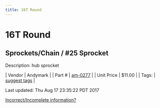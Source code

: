 ```yaml
---
title: 16T Round
---
```


# 16T Round
## Sprockets/Chain / #25 Sprocket
Description: 	hub sprocket 

| Vendor | Andymark | 
| Part # | [am-0277](http://www.andymark.com/Sprocket-p/am-0277.htm) | 
| Unit Price | $11.00 | 
| Tags: | [suggest tags](https://docs.google.com/forms/d/e/1FAIpQLSeWyY8v3RgOty-MyWmh9U0iivNYN_molChYyS-0U-o-kOAv_g/viewform) | 

Last updated: Thu Aug 17 23:35:22 PDT 2017

 [Incorrect/Incomplete information?](https://docs.google.com/forms/d/e/1FAIpQLSeWyY8v3RgOty-MyWmh9U0iivNYN_molChYyS-0U-o-kOAv_g/viewform)